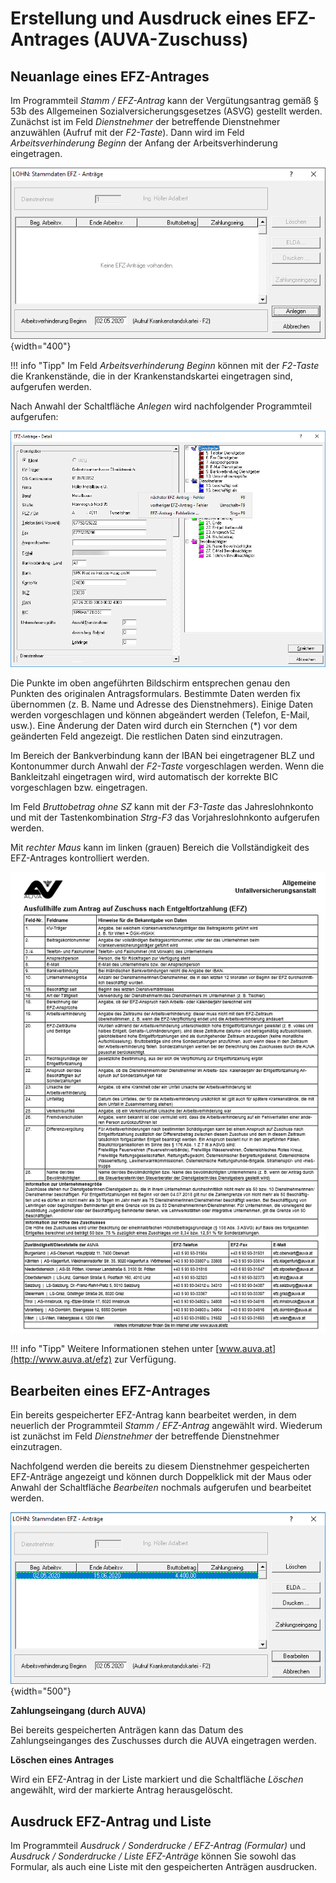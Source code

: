 # Erstellung und Ausdruck eines EFZ-Antrages (AUVA-Zuschuss)

## Neuanlage eines EFZ-Antrages

Im Programmteil *Stamm / EFZ-Antrag* kann der Vergütungsantrag gemäß § 53b des Allgemeinen Sozialversicherungsgesetzes (ASVG) gestellt werden. Zunächst ist im Feld *Dienstnehmer* der betreffende Dienstnehmer anzuwählen (Aufruf mit der *F2-Taste*). Dann wird im Feld *Arbeitsverhinderung Beginn* der Anfang der Arbeitsverhinderung eingetragen.

![Image](<img/image342.png>){width="400"}

!!! info "Tipp"
    Im Feld *Arbeitsverhinderung Beginn* können mit der *F2-Taste* die Krankenstände, die in der Krankenstandskartei eingetragen sind, aufgerufen werden.

Nach Anwahl der Schaltfläche *Anlegen* wird nachfolgender Programmteil aufgerufen:

![Image](<img/image343.png>)

Die Punkte im oben angeführten Bildschirm entsprechen genau den Punkten des originalen Antragsformulars. Bestimmte Daten werden fix übernommen (z. B. Name und Adresse des Dienstnehmers). Einige Daten werden vorgeschlagen und können abgeändert werden (Telefon, E-Mail, usw.). Eine Änderung der Daten wird durch ein Sternchen (\*) vor dem geänderten Feld angezeigt. Die restlichen Daten sind einzutragen.

Im Bereich der Bankverbindung kann der IBAN bei eingetragener BLZ und Kontonummer durch Anwahl der *F2-Taste* vorgeschlagen werden. Wenn die Bankleitzahl eingetragen wird, wird automatisch der korrekte BIC vorgeschlagen bzw. eingetragen.

Im Feld *Bruttobetrag ohne SZ* kann mit der *F3-Taste* das Jahreslohnkonto und mit der Tastenkombination *Strg-F3* das Vorjahreslohnkonto aufgerufen werden.

Mit *rechter Maus* kann im linken (grauen) Bereich die Vollständigkeit des EFZ-Antrages kontrolliert werden.

![Image](<img/image344.png>)

!!! info "Tipp"
    Weitere Informationen stehen unter [www.auva.at](http://www.auva.at/efz) zur Verfügung.

## Bearbeiten eines EFZ-Antrages

Ein bereits gespeicherter EFZ-Antrag kann bearbeitet werden, in dem neuerlich der Programmteil *Stamm / EFZ-Antrag* angewählt wird. Wiederum ist zunächst im Feld *Dienstnehmer* der betreffende Dienstnehmer einzutragen.

Nachfolgend werden die bereits zu diesem Dienstnehmer gespeicherten EFZ-Anträge angezeigt und können durch Doppelklick mit der Maus oder Anwahl der Schaltfläche *Bearbeiten* nochmals aufgerufen und bearbeitet werden.

![Image](<img/image345.png>){width="500"}

**Zahlungseingang (durch AUVA)**

Bei bereits gespeicherten Anträgen kann das Datum des Zahlungseinganges des Zuschusses durch die AUVA eingetragen werden.

**Löschen eines Antrages**

Wird ein EFZ-Antrag in der Liste markiert und die Schaltfläche *Löschen* angewählt, wird der markierte Antrag herausgelöscht.

## Ausdruck EFZ-Antrag und Liste

Im Programmteil *Ausdruck / Sonderdrucke / EFZ-Antrag (Formular)* und *Ausdruck / Sonderdrucke / Liste EFZ-Anträge* können Sie sowohl das Formular, als auch eine Liste mit den gespeicherten Anträgen ausdrucken.